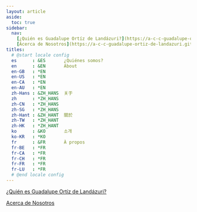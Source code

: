 ```yaml
---
layout: article
aside:
  toc: true
sidebar:
  nav: 
    [¿Quién es Guadalupe Ortíz de Landázuri?](https://a-c-c-guadalupe-ortiz-de-landazuri.github.io/guadalupe.html "¿Quién es Guadalupe Ortíz de Landázuri?")
    [Acerca de Nosotros](https://a-c-c-guadalupe-ortiz-de-landazuri.github.io/asociacion.html "¿Quienes somos?")
titles:
  # @start locale config
  es      : &ES       ¿Quiénes somos?
  en      : &EN       About
  en-GB   : *EN
  en-US   : *EN
  en-CA   : *EN
  en-AU   : *EN
  zh-Hans : &ZH_HANS  关于
  zh      : *ZH_HANS
  zh-CN   : *ZH_HANS
  zh-SG   : *ZH_HANS
  zh-Hant : &ZH_HANT  關於
  zh-TW   : *ZH_HANT
  zh-HK   : *ZH_HANT
  ko      : &KO       소개
  ko-KR   : *KO
  fr      : &FR       À propos
  fr-BE   : *FR
  fr-CA   : *FR
  fr-CH   : *FR
  fr-FR   : *FR
  fr-LU   : *FR
  # @end locale config
---
```


[¿Quién es Guadalupe Ortíz de Landázuri?](https://a-c-c-guadalupe-ortiz-de-landazuri.github.io/guadalupe.html "¿Quién es Guadalupe Ortíz de Landázuri?")

[Acerca de Nosotros](https://a-c-c-guadalupe-ortiz-de-landazuri.github.io/asociacion.html "¿Quienes somos?")
